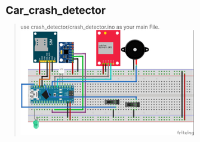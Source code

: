 # Car_crash_detector

> use crash_detector/crash_detector.ino as your main File.
> ![Fritzing design](https://raw.githubusercontent.com/Amansinghtech/Car_crash_detector/main/fritzing_Design_bb.jpg)
